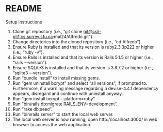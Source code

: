 # README

Setup Instructions
1. Clone git repository (i.e., “git clone git@csil-git1.cs.surrey.sfu.ca:mal24/Alfredo.git”).
2. Change directories into the cloned repository (i.e., “cd Alfredo”).
3. Ensure Ruby is installed and that its version is ruby2.3.3p222 or higher (i.e., “ruby -v”). 
4. Ensure Rails is installed and that its version is Rails 5.1.5 or higher (i.e., “rails --version”).
5. Ensure SQLite3 is installed and that its version is 3.8.7.2 or higher (i.e., “sqlite3 --version”).
6. Run “bundle install” to install missing gems.
7. Run “gem uninstall bcrypt” and select “all versions”, if prompted to. Furthermore, if a warning message regarding a devise-4.4.1 dependency appears, disregard and continue with uninstall anyway.
8. Run “gem install bcrypt --platform=ruby”.
9. Run “bin/rails db:migrate RAILS_ENV=development”.
10. Run “rake db:seed”.
11. Run “bin\rails server” to start the local web server.
12. The local web server is now running; open http://localhost:3000/ in web browser to access the web application.
